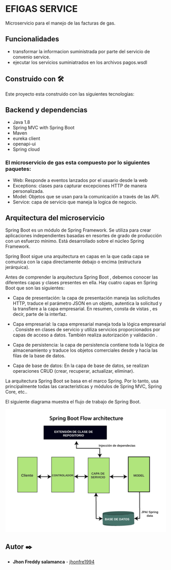 
# EFIGAS SERVICE

Microservicio para el manejo de las facturas de gas.

## Funcionalidades 

* transformar la informacion suministrada por parte del servicio de convenio service.
* ejecutar los servicios suminiatrados en los archivos pagos.wsdl

## Construido con 🛠️

Este proyecto esta construido con las siguientes tecnologias:

## Backend y dependencias

* Java 1.8
* Spring MVC with Spring Boot
* Maven
* eureka client
* openapi-ui
* Spring cloud


### El microservicio de gas esta compuesto por lo siguientes paquetes:
   * Web: Responde a eventos lanzados por el usuario desde la web
   * Exceptions: clases para capturar excepciones HTTP de manera personalizada.
   * Model: Objetos que se usan para la comunicación a través de las API.
   * Service: capa de servicio que maneja la logica de negocio.
   

## Arquitectura del microservicio

Spring Boot es un módulo de Spring Framework. Se utiliza para crear aplicaciones independientes basadas en resortes de grado de producción con un esfuerzo mínimo. Está desarrollado sobre el núcleo Spring Framework.

Spring Boot sigue una arquitectura en capas en la que cada capa se comunica con la capa directamente debajo o encima (estructura jerárquica).

Antes de comprender la arquitectura Spring Boot , debemos conocer las diferentes capas y clases presentes en ella. Hay cuatro capas en Spring Boot que son las siguientes:

* Capa de presentación: la capa de presentación maneja las solicitudes HTTP, traduce el parámetro JSON en un objeto, autentica la solicitud y la transfiere a la capa empresarial. En resumen, consta de vistas , es decir, parte de la interfaz.

* Capa empresarial: la capa empresarial maneja toda la lógica empresarial . Consiste en clases de servicio y utiliza servicios proporcionados por capas de acceso a datos. También realiza autorización y validación .

* Capa de persistencia: la capa de persistencia contiene toda la lógica de almacenamiento y traduce los objetos comerciales desde y hacia las filas de la base de datos.

* Capa de base de datos: En la capa de base de datos, se realizan operaciones CRUD (crear, recuperar, actualizar, eliminar).


La arquitectura Spring Boot se basa en el marco Spring. Por lo tanto, usa principalmente todas las características y módulos de Spring MVC, Spring Core, etc..

El siguiente diagrama muestra el flujo de trabajo de Spring Boot.

![alt text](https://github.com/jhonfre1994/bancoABC/blob/master/imagenes/arquitectura-microservicio.png)

## Autor ✒️

* **Jhon Freddy salamanca** - [jhonfre1994](https://github.com/jhonfre1994)

